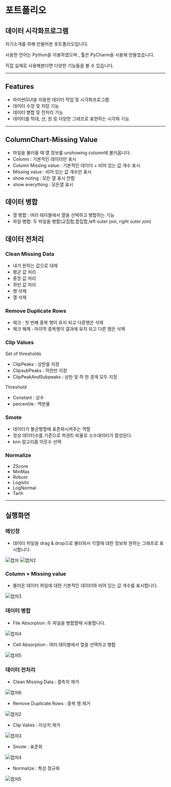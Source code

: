 # 포트폴리오
## 데이터 시각화프로그램

자기소개를 위해 만들어본 포트폴리오입니다.

사용한 언어는 Python을 이용하였으며 , 툴은 PyCharm을 사용해 만들었습니다.

직접 실제로 사용해본다면 다양한 기능들을 볼 수 있습니다.

* * *
## Features

- 파이썬GUI을 이용한 데이터 작업 및 시각화프로그램
- 데이터 수정 및 저장 기능
- 데이터 병합 및 전처리 기능
- 데이터를 막대, 선, 원 등 다양한 그래프로 표현하는 시각화 기능


* * *

## ColumnChart-Missing Value

- 파일을 불러올 때 열 정보를 unshowing column에 불러옵니다.
- Column : 기본적인 데이터만 표시
- Column Missing value : 기본적인 데이터 + 비어 있는 값 개수 표시
- Missing value : 비어 있는 값 개수만 표시
- show noting : 모든 열 표시 안함
- show everything : 모든열 표시

## 데이터 병합

- 열 병합 : 여러 테이블에서 열을 선택하고 병합하는 기능
- 파일 병합: 두 파일을 병합(교집합,합집합,left outer join, right outer join)


## 데이터 전처리
### Clean Missing Data

- 내가 원하는 값으로 대체
- 평균 값 처리
- 중앙 값 처리
- 최빈 값 처리
- 행 삭제
- 열 삭제

### Remove Duplicate Rows

- 체크 : 첫 번째 중복 행이 유지 되고 다른행은 삭제
- 체크 해제 : 마지막 중복행이 결과에 유지 되고 다른 행은 삭제

### Clip Values

Set of thresholds
- ClipPeaks : 상한을 지정
- ClipsubPeaks : 하한만 지정
- ClipPeakAndSubpeaks : 상한 및 하 한 경계 모두 지정

Threshold
- Constant : 상수
- percentile : 백분율

### Smote

- 데이터가 불균형할때 표준화시켜주는 역할
- 정상 데이터수를 기준으로 퍼센트 비율로 소수데이터가 합성된다.
- knn 알고리즘 이웃수 선택

### Normalize

- ZScore
- MinMax
- Robust
- Logistic
- LogNormal
- Tanh

* * *
## 실행화면
### 메인창
- 데이터 파일을 drag & drop으로 불러와서 각열에 대한 정보와 원하는 그래프로 표시합니다.

![캡처](https://user-images.githubusercontent.com/75991023/144609008-c9693007-2c28-448e-998d-299df7657d0c.JPG)
![캡처2](https://user-images.githubusercontent.com/75991023/144609634-45f32ace-2c4f-4d46-8309-8a0c3eca5f87.JPG)

### Column + Missing value

- 불러온 데이터 파일에 대한 기본적인 데이터와 비어 있는 값 개수를 표시합니다.

![캡처3](https://user-images.githubusercontent.com/75991023/144609980-5cde4e9d-d3ef-498d-b5bd-92705b105c70.JPG)

### 데이터 병합

- File Absorption :두 파일을 병합할때 사용합니다.

![캡처4](https://user-images.githubusercontent.com/75991023/144610632-838ddb15-ce75-4bf5-bf6b-15db6837067d.JPG)

-  Cell Absorption : 여러 테이블에서 열을 선택하고 병합

![캡처5](https://user-images.githubusercontent.com/75991023/144610789-e770bbf8-a34b-467a-93b2-bfbe05148f97.JPG)

### 데이터 전처리

- Clean Missing Data : 결측치 제거

![캡처6](https://user-images.githubusercontent.com/75991023/144611105-de41360f-fe54-4d06-ae41-295634581166.JPG)

- Remove Duplicate Rows : 중복 행 제거

![캡처2](https://user-images.githubusercontent.com/75991023/144611319-27961ff4-64b5-40f3-8a39-72266bcb7958.JPG)

- Clip Valies : 이상치 제거

![캡처3](https://user-images.githubusercontent.com/75991023/144611434-a19d592b-7dbd-47e9-bfa7-76f64b77fb5d.JPG)

- Smote : 표준화

![캡처4](https://user-images.githubusercontent.com/75991023/144611530-71ad5f1d-2a8a-4de5-9712-cda1e922e9a7.JPG)

- Normalize : 특성 정규화


![캡처5](https://user-images.githubusercontent.com/75991023/144611660-930de29d-032c-49bc-aa58-1562c1f8328b.JPG)


